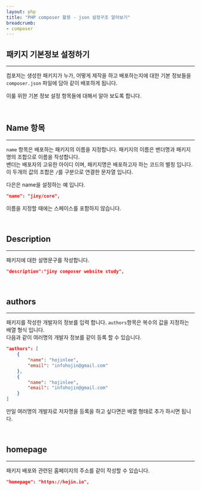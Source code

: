 ```yaml
---
layout: php
title: "PHP composer 활용 - json 설정구조 알아보기"
breadcrumb:
- composer
---
```


## 패키지 기본정보 설정하기
---
컴포저는 생성한 패키지가 누가, 어떻게 제작을 하고 배포하는지에 대한 기본 정보들을 `composer.json` 파일에 담아 같이 배포하게 됩니다.  
  
이룰 위한 기본 정보 설정 항목들에 대해서 알아 보도록 합니다.  

<br>

## Name 항목
---
`name` 항목은 배포하는 패키지의 이름을 지정합니다. 패키지의 이름은 밴더명과 패키지명의 조합으로 이름을 작성합니다.  
밴더는 배포자의 고유한 아이디 이며, 패키지명은 배포하고자 하는 코드의 별칭 입니다. 이 두개의 값의 조합은 `/`를 구분으로 연결한 문자열 입니다.  

다은은 name을 설정하는 예 입니다.
```json
"name": "jiny/core",
```
이름을 지정할 때에는 스페이스를 포함하지 않습니다.

<br>

## Description
---
패키지에 대한 설명문구를 작성합니다.

```json
"description":"jiny composer website study",
```

<br>

## authors
---
패키지를 작성한 개발자의 정보를 입력 합니다. `authors`항목은 복수의 값을 지정하는 배열 형식 입니다.  
다음과 같이 여러명의 개발자 정보를 같이 등록 할 수 있습니다.  

```json
"authors": [
    {
        "name": "hojinlee",
        "email": "infohojin@gmail.com"
    },
    {
        "name": "hojinlee",
        "email": "infohojin@gmail.com"
    }
]
```

만일 여러명의 개발자로 저자명을 등록을 하고 싶다면은 배열 형태로 추가 하시면 됩니다.

<br>

## homepage
---
패키지 배포와 관련된 홈페이지의 주소를 같이 작성할 수 있습니다.

```json
"homepage": "https://hojin.io",
```

<br>